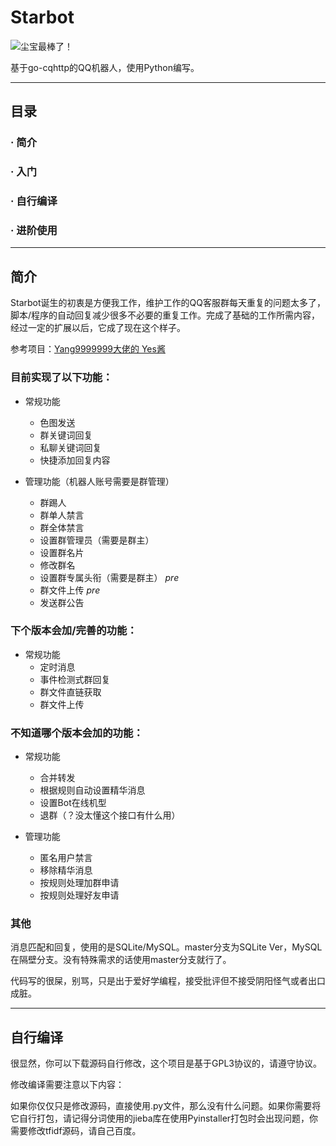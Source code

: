 # Starbot

![尘宝最棒了！](http://175.24.71.180/wp-content/uploads/2021/09/01acb54d-c8f9-4b07-bd28-65369dce49c3.jpg "尘宝最棒了！🌟")

基于go-cqhttp的QQ机器人，使用Python编写。

---

## 目录
### · 简介
### · 入门
### · 自行编译
### · 进阶使用

---

## 简介

Starbot诞生的初衷是方便我工作，维护工作的QQ客服群每天重复的问题太多了，脚本/程序的自动回复减少很多不必要的重复工作。完成了基础的工作所需内容，经过一定的扩展以后，它成了现在这个样子。

参考项目：[Yang9999999大佬的 Yes酱](https://github.com/Yang9999999/Go-CQHTTP-YesBot)

### 目前实现了以下功能：

* 常规功能
  * 色图发送
  * 群关键词回复
  * 私聊关键词回复
  * 快捷添加回复内容
  
* 管理功能（机器人账号需要是群管理）
  * 群踢人
  * 群单人禁言
  * 群全体禁言
  * 设置群管理员（需要是群主）
  * 设置群名片
  * 修改群名
  * 设置群专属头衔（需要是群主） *pre*
  * 群文件上传 *pre*
  * 发送群公告
  
### 下个版本会加/完善的功能：

* 常规功能
  * 定时消息
  * 事件检测式群回复
  * 群文件直链获取
  * 群文件上传

### 不知道哪个版本会加的功能：

* 常规功能
  * 合并转发
  * 根据规则自动设置精华消息
  * 设置Bot在线机型
  * 退群（？没太懂这个接口有什么用）
  
* 管理功能  
  * 匿名用户禁言
  * 移除精华消息
  * 按规则处理加群申请
  * 按规则处理好友申请
  
### 其他

消息匹配和回复，使用的是SQLite/MySQL。master分支为SQLite Ver，MySQL在隔壁分支。没有特殊需求的话使用master分支就行了。

代码写的很屎，别骂，只是出于爱好学编程，接受批评但不接受阴阳怪气或者出口成脏。

---

## 自行编译

很显然，你可以下载源码自行修改，这个项目是基于GPL3协议的，请遵守协议。

修改编译需要注意以下内容：

如果你仅仅只是修改源码，直接使用.py文件，那么没有什么问题。如果你需要将它自行打包，请记得分词使用的jieba库在使用Pyinstaller打包时会出现问题，你需要修改tfidf源码，请自己百度。

